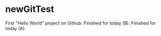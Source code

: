 # newGitTest
First "Hello World" project on Github. Finished for today (B). Finished for today (A).
